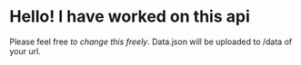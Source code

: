 # Hello! I have worked on this api

Please feel free *to change this freely*. Data.json will be uploaded to /data of your url.

